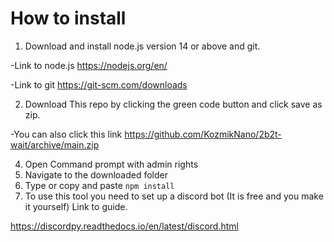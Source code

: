 # How to install
1. Download and install node.js version 14 or above and git.

-Link to node.js https://nodejs.org/en/


-Link to git https://git-scm.com/downloads


2. Download This repo by clicking the green code button and click save as zip.

-You can also click this link https://github.com/KozmikNano/2b2t-wait/archive/main.zip

4. Open Command prompt with admin rights
5. Navigate to the downloaded folder
6. Type or copy and paste
`npm install`
7. To use this tool you need to set up a discord bot (It is free and you make it yourself) Link to guide.

https://discordpy.readthedocs.io/en/latest/discord.html


